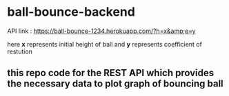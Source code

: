 # ball-bounce-backend
API link :  https://ball-bounce-1234.herokuapp.com/?h=x&amp;e=y

here **x** represents initial height of ball and **y** represents coefficient of restution

## this repo code for the REST API which provides the necessary data to plot graph of bouncing ball

